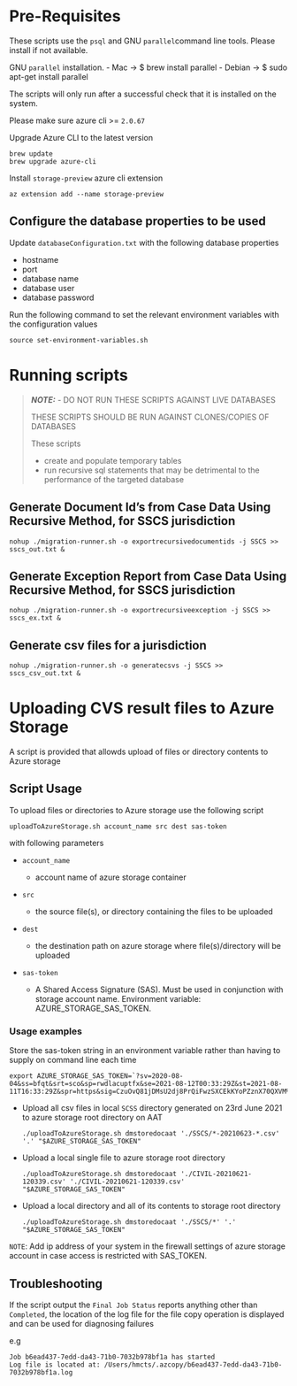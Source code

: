 # Pre-Requisites

These scripts use the `psql` and GNU `parallel`command line tools. Please install if not available. 
 
GNU `parallel` installation.
    - Mac -> $ brew install parallel
    - Debian -> $ sudo apt-get install parallel

The scripts will only run after a successful check that it is installed on the system.

Please make sure azure cli >= `2.0.67`

Upgrade Azure CLI to the latest version

```
brew update
brew upgrade azure-cli
```

Install `storage-preview` azure cli extension

`az extension add --name storage-preview`      

## Configure the database properties to be used
Update `databaseConfiguration.txt` with the following database properties

  - hostname
  - port
  - database name
  - database user
  - database password
   
Run the following command to set the relevant environment variables with the configuration values
 
 `source set-environment-variables.sh`

# Running scripts 
> **_NOTE:_** - DO NOT RUN THESE SCRIPTS AGAINST LIVE DATABASES
>
> THESE SCRIPTS SHOULD BE RUN AGAINST CLONES/COPIES OF DATABASES
>
> These scripts
> - create and populate temporary tables
> - run recursive sql statements that may be detrimental to the performance of the targeted database
 
## Generate Document Id’s from Case Data Using Recursive Method, for SSCS jurisdiction 
 `nohup ./migration-runner.sh -o exportrecursivedocumentids -j SSCS >> sscs_out.txt &`
  
## Generate Exception Report from Case Data Using Recursive Method, for SSCS jurisdiction 
 `nohup ./migration-runner.sh -o exportrecursiveexception -j SSCS >> sscs_ex.txt &`
  
## Generate csv files for a jurisdiction 
 `nohup ./migration-runner.sh -o generatecsvs -j SSCS >> sscs_csv_out.txt &`



# Uploading CVS result files to Azure Storage

A script is provided that allowds upload of files or directory contents to Azure storage

## Script Usage

To upload files or directories to Azure storage use the following script 

`uploadToAzureStorage.sh account_name src dest sas-token`

with following parameters

- `account_name`
    - account name of azure storage container

- `src`
    - the source file(s), or directory containing the files to be uploaded

- `dest`
    - the destination path on azure storage where file(s)/directory will be uploaded

- `sas-token`
    - A Shared Access Signature (SAS). Must be used in conjunction with storage account name. Environment variable: AZURE_STORAGE_SAS_TOKEN. 
    
### Usage examples

Store the sas-token string in an environment variable rather than having to supply on command line each time

```
export AZURE_STORAGE_SAS_TOKEN=`?sv=2020-08-04&ss=bfqt&srt=sco&sp=rwdlacuptfx&se=2021-08-12T00:33:29Z&st=2021-08-11T16:33:29Z&spr=https&sig=CzuOvQ81jDMsU2dj8PrQiFwzSXCEkKYoPZznX70QXVM%3D`
```

- Upload all csv files in local `SCSS` directory generated on 23rd June 2021 to azure storage root directory on AAT

    `./uploadToAzureStorage.sh dmstoredocaat './SSCS/*-20210623-*.csv' '.' "$AZURE_STORAGE_SAS_TOKEN"`

- Upload a local single file to azure storage root directory
    
    `./uploadToAzureStorage.sh dmstoredocaat './CIVIL-20210621-120339.csv' './CIVIL-20210621-120339.csv' "$AZURE_STORAGE_SAS_TOKEN"`

- Upload a local directory and all of its contents to storage root directory

    `./uploadToAzureStorage.sh dmstoredocaat './SSCS/*' '.' "$AZURE_STORAGE_SAS_TOKEN"`
    
`NOTE`: Add ip address of your system in the firewall settings of azure storage account in case access is restricted with SAS_TOKEN.   
    
## Troubleshooting

If the script output the `Final Job Status` reports anything other than `Completed`, the location of the log file for 
the file copy operation is displayed and can be used for diagnosing failures

e.g
```
Job b6ead437-7edd-da43-71b0-7032b978bf1a has started
Log file is located at: /Users/hmcts/.azcopy/b6ead437-7edd-da43-71b0-7032b978bf1a.log
```


